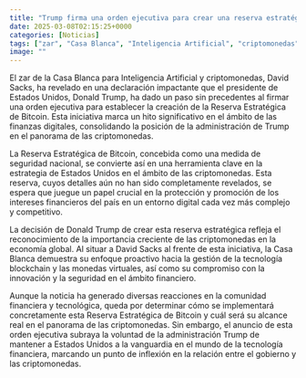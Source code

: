 ```yaml
---
title: "Trump firma una orden ejecutiva para crear una reserva estratégica de bitcoin"
date: 2025-03-08T02:15:25+0000
categories: [Noticias]
tags: ["zar", "Casa Blanca", "Inteligencia Artificial", "criptomonedas", "Donald Trump", "Reserva Estratégica de Bitcoin", "tecnología blockchain."]
image: ""
---
```


El zar de la Casa Blanca para Inteligencia Artificial y criptomonedas, David Sacks, ha revelado en una declaración impactante que el presidente de Estados Unidos, Donald Trump, ha dado un paso sin precedentes al firmar una orden ejecutiva para establecer la creación de la Reserva Estratégica de Bitcoin. Esta iniciativa marca un hito significativo en el ámbito de las finanzas digitales, consolidando la posición de la administración de Trump en el panorama de las criptomonedas.

La Reserva Estratégica de Bitcoin, concebida como una medida de seguridad nacional, se convierte así en una herramienta clave en la estrategia de Estados Unidos en el ámbito de las criptomonedas. Esta reserva, cuyos detalles aún no han sido completamente revelados, se espera que juegue un papel crucial en la protección y promoción de los intereses financieros del país en un entorno digital cada vez más complejo y competitivo.

La decisión de Donald Trump de crear esta reserva estratégica refleja el reconocimiento de la importancia creciente de las criptomonedas en la economía global. Al situar a David Sacks al frente de esta iniciativa, la Casa Blanca demuestra su enfoque proactivo hacia la gestión de la tecnología blockchain y las monedas virtuales, así como su compromiso con la innovación y la seguridad en el ámbito financiero.

Aunque la noticia ha generado diversas reacciones en la comunidad financiera y tecnológica, queda por determinar cómo se implementará concretamente esta Reserva Estratégica de Bitcoin y cuál será su alcance real en el panorama de las criptomonedas. Sin embargo, el anuncio de esta orden ejecutiva subraya la voluntad de la administración Trump de mantener a Estados Unidos a la vanguardia en el mundo de la tecnología financiera, marcando un punto de inflexión en la relación entre el gobierno y las criptomonedas.
    